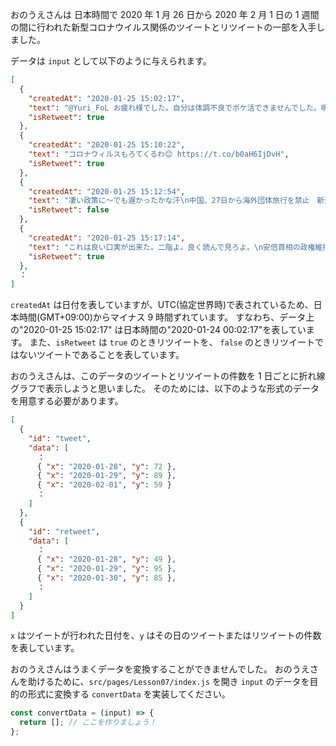 おのうえさんは 日本時間で 2020 年 1 月 26 日から 2020 年 2 月 1 日の 1 週間の間に行われた新型コロナウイルス関係のツイートとリツイートの一部を入手しました。

データは `input` として以下のように与えられます。

```json
[
  {
    "createdAt": "2020-01-25 15:02:17",
    "text": "@Yuri_FoL お疲れ様でした。自分は体調不良でポケ活できませんでした。明日はラティオス色違い狙いに東京に行く予定です。コロナウイルスには気をつけます。",
    "isRetweet": true
  },
  {
    "createdAt": "2020-01-25 15:10:22",
    "text": "コロナウィルスもろてくるわ😊 https://t.co/b0aH6IjDvH",
    "isRetweet": true
  },
  {
    "createdAt": "2020-01-25 15:12:54",
    "text": "凄い政策に〜でも遅かったかな汗\n中国、27日から海外団体旅行を禁止　新型肺炎拡散防止で: 日本経済新聞 https://t.co/mUlafCh27h",
    "isRetweet": false
  },
  {
    "createdAt": "2020-01-25 15:17:14",
    "text": "これは良い口実が出来た。二階よ。良く読んで見ろよ。\n安倍首相の政権維持にも関わる習近平国賓招待来日は今回の新型肺炎を理由に断る事が出来る。\n\n中国・習近平主席「国賓来日」に暗雲！　新型肺炎が“春節パンデミック”の恐れ…初期段階での… https://t.co/M8ZNj5rJWf",
    "isRetweet": true
  },
  ：
]
```

`createdAt` は日付を表していますが、UTC(協定世界時)で表されているため、日本時間(GMT+09:00)からマイナス 9 時間ずれています。
すなわち、データ上の"2020-01-25 15:02:17" は日本時間の"2020-01-24 00:02:17"を表しています。
また、`isRetweet` は `true` のときリツイートを、 `false` のときリツイートではないツイートであることを表しています。

おのうえさんは、このデータのツイートとリツイートの件数を 1 日ごとに折れ線グラフで表示しようと思いました。
そのためには、以下のような形式のデータを用意する必要があります。

```json
[
  {
    "id": "tweet",
    "data": [
      ：
      { "x": "2020-01-28", "y": 72 },
      { "x": "2020-01-29", "y": 89 },
      { "x": "2020-02-01", "y": 59 }
      ：
    ]
  },
  {
    "id": "retweet",
    "data": [
      ：
      { "x": "2020-01-28", "y": 49 },
      { "x": "2020-01-29", "y": 95 },
      { "x": "2020-01-30", "y": 85 },
      ：
    ]
  }
]
```

`x` はツイートが行われた日付を、`y` はその日のツイートまたはリツイートの件数を表しています。

おのうえさんはうまくデータを変換することができませんでした。
おのうえさんを助けるために、`src/pages/Lesson07/index.js` を開き `input` のデータを目的の形式に変換する `convertData` を実装してください。

```javascript
const convertData = (input) => {
  return []; // ここを作りましょう！
};
```
